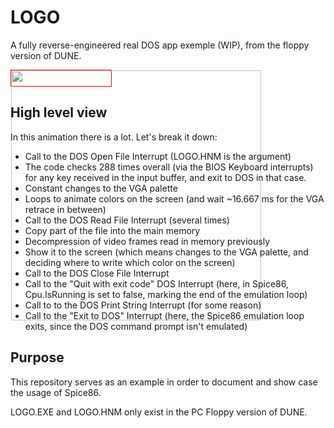 # LOGO
A fully reverse-engineered real DOS app exemple (WIP), from the floppy version of DUNE.

<div style="height: 25px; width: 160px; border: 1px solid red; white-space: nowrap; text-align: center; margin: 1em 0;">
    <span style="display: inline-block; height: 100%; vertical-align: middle;"></span><img src="logo.gif" style="vertical-align: middle; max-height: 400px; max-width: 640px;" height="400" />
</div>

## High level view


In this animation there is a lot. Let's break it down:

- Call to the DOS Open File Interrupt (LOGO.HNM is the argument)
- The code checks 288 times overall (via the BIOS Keyboard interrupts) for any key received in the input buffer, and exit to DOS in that case.
- Constant changes to the VGA palette
- Loops to animate colors on the screen (and wait ~16.667 ms for the VGA retrace in between)
- Call to the DOS Read File Interrupt (several times)
- Copy part of the file into the main memory
- Decompression of video frames read in memory previously
- Show it to the screen (which means changes to the VGA palette, and deciding where to write which color on the screen)
- Call to the DOS Close File Interrupt
- Call to the "Quit with exit code" DOS Interrupt (here, in Spice86, Cpu.IsRunning is set to false, marking the end of the emulation loop)
- Call to to the DOS Print String Interrupt (for some reason)
- Call to the "Exit to DOS" Interrupt (here, the Spice86 emulation loop exits, since the DOS command prompt isn't emulated)

## Purpose

This repository serves as an example in order to document and show case the usage of Spice86.


LOGO.EXE and LOGO.HNM only exist in the PC Floppy version of DUNE.
